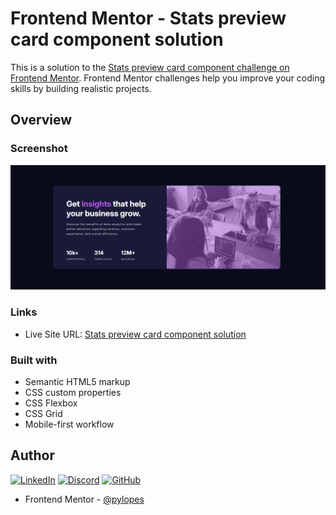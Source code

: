 # Frontend Mentor - Stats preview card component solution

This is a solution to the [Stats preview card component challenge on Frontend Mentor](https://www.frontendmentor.io/challenges/stats-preview-card-component-8JqbgoU62). Frontend Mentor challenges help you improve your coding skills by building realistic projects.

## Overview

### Screenshot

![](./screenshot.png)

### Links

- Live Site URL: [Stats preview card component solution]()

### Built with

- Semantic HTML5 markup
- CSS custom properties
- CSS Flexbox
- CSS Grid
- Mobile-first workflow

## Author

[![LinkedIn](https://img.shields.io/badge/LinkedIn-0077B5?style=for-the-badge&logo=linkedin&logoColor=white)](https://www.linkedin.com/in/pylopes/)
[![Discord](https://img.shields.io/badge/Discord-7289DA?style=for-the-badge&logo=discord&logoColor=white)](https://discord.com/channels/@pylopes/)
[![GitHub](https://img.shields.io/badge/GitHub-100000?style=for-the-badge&logo=github&logoColor=white)](https://github.com/pylopes)

- Frontend Mentor - [@pylopes](https://www.frontendmentor.io/profile/pylopes)
